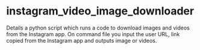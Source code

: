 # instagram_video_image_downloader
Details a python script which runs a code to download images and videos from the Instagram app. 
On command file you input the user URL, link copied from the Instagram app and outputs image or videos. 

